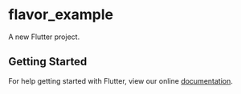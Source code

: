 # flavor_example

A new Flutter project.

## Getting Started

For help getting started with Flutter, view our online
[documentation](https://flutter.io/).
